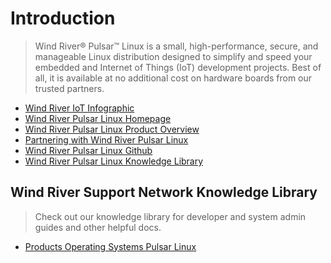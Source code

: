 # Introduction

> Wind River® Pulsar™ Linux is a small, high-performance, secure, and manageable Linux distribution designed to simplify and speed your embedded and Internet of Things (IoT) development projects. Best of all, it is available at no additional cost on hardware boards from our trusted partners.

- [Wind River IoT Infographic](http://www.windriver.com/iot/Wind-River-IoT-infographic.pdf)
- [Wind River Pulsar Linux Homepage](http://www.windriver.com/products/operating-systems/pulsar/)
- [Wind River Pulsar Linux Product Overview](http://www.windriver.com/products/product-overviews/Pulsar-Linux-Product-Overview.pdf)
- [Partnering with Wind River Pulsar Linux](http://www.windriver.com/products/product-overviews/Pulsar-Partner-Solution-Brief.pdf)
- [Wind River Pulsar Linux Github](https://github.com/WindRiver-OpenSourceLabs/wr-core)
- [Wind River Pulsar Linux Knowledge Library](https://knowledge.windriver.com/en-us/000_Products/000/060/000)

## Wind River Support Network Knowledge Library

> Check out our knowledge library for developer and system admin guides and other helpful docs.

- [Products Operating Systems Pulsar Linux](https://knowledge.windriver.com/en-us/000_Products/000/060)
